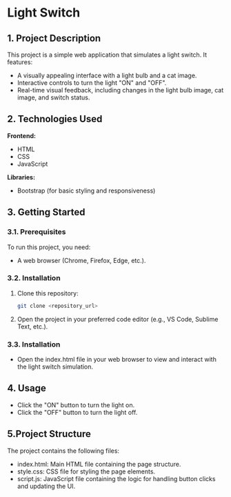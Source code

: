 # Light Switch

## 1. Project Description
This project is a simple web application that simulates a light switch. It features:
- A visually appealing interface with a light bulb and a cat image.
- Interactive controls to turn the light "ON" and "OFF".
- Real-time visual feedback, including changes in the light bulb image, cat image, and switch status.

## 2. Technologies Used
**Frontend:**
- HTML
- CSS
- JavaScript

**Libraries:**
- Bootstrap (for basic styling and responsiveness)

## 3. Getting Started

### 3.1. Prerequisites
To run this project, you need:
- A web browser (Chrome, Firefox, Edge, etc.).

### 3.2. Installation
1. Clone this repository:
   ```bash
   git clone <repository_url>
2. Open the project in your preferred code editor (e.g., VS Code, Sublime Text, etc.).
### 3.3. Installation
 - Open the index.html file in your web browser to view and interact with the light switch simulation.
## 4. Usage
- Click the "ON" button to turn the light on.
- Click the "OFF" button to turn the light off.
## 5.Project Structure
  The project contains the following files:
  - index.html: Main HTML file containing the page structure.
  - style.css: CSS file for styling the page elements.
  - script.js: JavaScript file containing the logic for handling button clicks and updating the UI.




